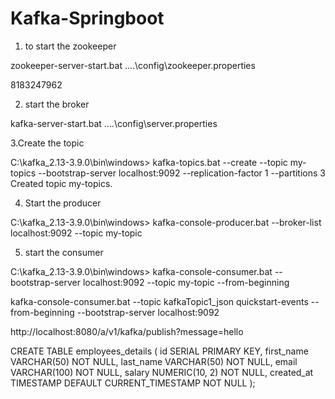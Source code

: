 # Kafka-Springboot


1. to start the zookeeper

zookeeper-server-start.bat ..\..\config\zookeeper.properties


8183247962

2. start the broker

kafka-server-start.bat ..\..\config\server.properties


3.Create the topic 

C:\kafka_2.13-3.9.0\bin\windows>
kafka-topics.bat --create --topic my-topics --bootstrap-server localhost:9092 --replication-factor 1 --partitions 3
Created topic my-topics.


4. Start the producer 

C:\kafka_2.13-3.9.0\bin\windows>
kafka-console-producer.bat --broker-list localhost:9092 --topic my-topic


5. start the consumer

C:\kafka_2.13-3.9.0\bin\windows>
kafka-console-consumer.bat --bootstrap-server localhost:9092 --topic my-topic --from-beginning


kafka-console-consumer.bat --topic kafkaTopic1_json quickstart-events --from-beginning --bootstrap-server localhost:9092

http://localhost:8080/a/v1/kafka/publish?message=hello


CREATE TABLE employees_details (
    id SERIAL PRIMARY KEY,
    first_name VARCHAR(50) NOT NULL,
    last_name VARCHAR(50) NOT NULL,
    email VARCHAR(100) NOT NULL,
    salary NUMERIC(10, 2) NOT NULL,
    created_at TIMESTAMP DEFAULT CURRENT_TIMESTAMP NOT NULL
);
